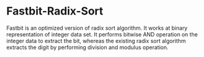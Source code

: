 # Fastbit-Radix-Sort
Fastbit is an optimized version of radix sort algorithm. It works at binary representation of integer data set. It performs bitwise AND operation on the integer data to extract the bit, whereas the existing radix sort algorithm extracts the digit by performing division and modulus operation.
